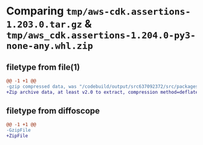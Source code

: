 # Comparing `tmp/aws-cdk.assertions-1.203.0.tar.gz` & `tmp/aws_cdk.assertions-1.204.0-py3-none-any.whl.zip`

## filetype from file(1)

```diff
@@ -1 +1 @@
-gzip compressed data, was "/codebuild/output/src637092372/src/packages/@aws-cdk/assertions/dist/python/aws-cdk.assertions-1.203.0.tar", last modified: Wed May 31 18:46:23 2023, max compression
+Zip archive data, at least v2.0 to extract, compression method=deflate
```

## filetype from diffoscope

```diff
@@ -1 +1 @@
-GzipFile
+ZipFile
```

